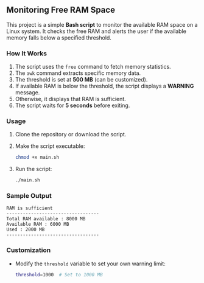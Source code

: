 ## Monitoring Free RAM Space

This project is a simple **Bash script** to monitor the available RAM space on a Linux system. It checks the free RAM and alerts the user if the available memory falls below a specified threshold.



### How It Works
1. The script uses the `free` command to fetch memory statistics.
2. The `awk` command extracts specific memory data.
3. The threshold is set at **500 MB** (can be customized).
4. If available RAM is below the threshold, the script displays a **WARNING** message.
5. Otherwise, it displays that RAM is sufficient.
6. The script waits for **5 seconds** before exiting.

### Usage
1. Clone the repository or download the script.

2. Make the script executable:
   ```bash
   chmod +x main.sh
   ```
3. Run the script:
   ```bash
   ./main.sh
   ```

### Sample Output
```
RAM is sufficient
----------------------------------
Total RAM available : 8000 MB
Available RAM : 6000 MB
Used : 2000 MB
----------------------------------
```

### Customization
- Modify the `threshold` variable to set your own warning limit:

   ```bash
   threshold=1000  # Set to 1000 MB
   ```


